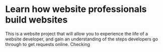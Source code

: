 # Learn how website professionals build websites

This is a website project that will allow you to experience the life of a website developer, and gain an understanding of the steps developers go through to get requests online. Checking 